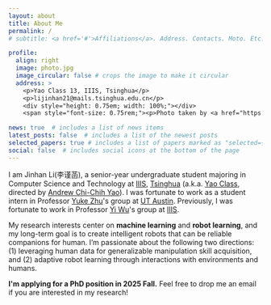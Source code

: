 ```yaml
---
layout: about
title: About Me
permalink: /
# subtitle: <a href='#'>Affiliations</a>. Address. Contacts. Moto. Etc.

profile:
  align: right
  image: photo.jpg
  image_circular: false # crops the image to make it circular
  address: >
    <p>Yao Class 13, IIIS, Tsinghua</p>
    <p>lijinhan21@mails.tsinghua.edu.cn</p>
    <div style="height: 0.75em; width: 100%;"></div>
    <span style="font-size: 0.75rem;"><p>Photo taken by <a href="https://cuizhuyefei.github.io">Zhuorui Ye</a>.</p></span>

news: true  # includes a list of news items
latest_posts: false  # includes a list of the newest posts
selected_papers: true # includes a list of papers marked as "selected={true}"
social: false  # includes social icons at the bottom of the page
---
```


I am Jinhan Li(李谨菡), a senior-year undergraduate student majoring in Computer Science and Technology at [IIIS](https://iiis.tsinghua.edu.cn/en/), [Tsinghua](https://www.tsinghua.edu.cn/en/) (a.k.a. [Yao Class](https://iiis.tsinghua.edu.cn/en/yaoclass/), directed by [Andrew Chi-Chih Yao](https://iiis.tsinghua.edu.cn/yao/)). I was fortunate to work as a student intern in Professor [Yuke Zhu](https://yukezhu.me/)'s group at [UT Austin](https://www.utexas.edu/). Previously, I was fortunate to work in Professor [Yi Wu](https://jxwuyi.weebly.com/)'s group at [IIIS](https://iiis.tsinghua.edu.cn/en/).

My research interests center on **machine learning** and **robot learning**, and my long-term goal is to create intelligent robots that can be reliable companions for human. I’m passionate about the following two directions: (1) leveraging human data for generalizable manipulation skill acquisition, and (2) adaptive robot learning through interactions with environments and humans.

**I'm applying for a PhD position in 2025 Fall.** Feel free to drop me an email if you are interested in my research!

<!-- Write your biography here. Tell the world about yourself. Link to your favorite [subreddit](http://reddit.com). You can put a picture in, too. The code is already in, just name your picture `prof_pic.jpg` and put it in the `img/` folder.

Put your address / P.O. box / other info right below your picture. You can also disable any of these elements by editing `profile` property of the YAML header of your `_pages/about.md`. Edit `_bibliography/papers.bib` and Jekyll will render your [publications page](/al-folio/publications/) automatically.

Link to your social media connections, too. This theme is set up to use [Font Awesome icons](http://fortawesome.github.io/Font-Awesome/) and [Academicons](https://jpswalsh.github.io/academicons/), like the ones below. Add your Facebook, Twitter, LinkedIn, Google Scholar, or just disable all of them. -->
